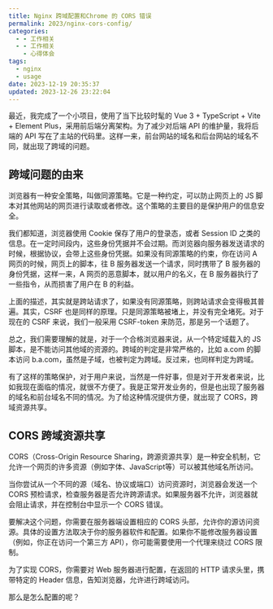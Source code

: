 ```yaml
---
title: Nginx 跨域配置和Chrome 的 CORS 错误
permalink: 2023/nginx-cors-config/
categories:
  - - 工作相关
  - - 工作相关
    - 心得体会
tags:
  - nginx
  - usage
date: 2023-12-19 20:35:37
updated: 2023-12-26 23:22:04
---
```

最近，我完成了一个小项目，使用了当下比较时髦的 Vue 3 + TypeScript + Vite + Element Plus，采用前后端分离架构。为了减少对后端 API 的维护量，我将后端的 API 写在了主站的代码里。这样一来，前台网站的域名和后台网站的域名不同，就出现了跨域的问题。

## 跨域问题的由来

浏览器有一种安全策略，叫做同源策略。它是一种约定，可以防止网页上的 JS 脚本对其他网站的网页进行读取或者修改。这个策略的主要目的是保护用户的信息安全。

我们都知道，浏览器使用 Cookie 保存了用户的登录态，或者 Session ID 之类的信息。在一定时间段内，这些身份凭据并不会过期。而浏览器向服务器发送请求的时候，根据协议，会带上这些身份凭据。如果没有同源策略的约束，你在访问 A 网页的时候，网页上的脚本，往 B 服务器发送一个请求，同时携带了 B 服务器的身份凭据，这样一来，A 网页的恶意脚本，就以用户的名义，在 B 服务器执行了一些指令，从而损害了用户在 B 的利益。

上面的描述，其实就是跨站请求了，如果没有同源策略，则跨站请求会变得极其普遍。其实，CSRF 也是同样的原理。只是同源策略被堵上，并没有完全堵死。对于现在的 CSRF 来说，我们一般采用 CSRF-token 来防范，那是另一个话题了。

总之，我们需要理解的就是，对于一个合格浏览器来说，从一个特定域载入的 JS 脚本，是不能访问其他域的资源的。跨域的判定是非常严格的，比如 a.com 的脚本访问 b.a.com，虽然是子域，也被判定为跨域。反过来，也同样判定为跨域。

有了这样的策略保护，对于用户来说，当然是一件好事，但是对于开发者来说，比如我现在面临的情况，就很不方便了。我是正常开发业务的，但是也出现了服务器的域名和前台域名不同的情况。为了给这种情况提供方便，就出现了 CORS，跨域资源共享。

## CORS 跨域资源共享

CORS（Cross-Origin Resource Sharing，跨源资源共享）是一种安全机制，它允许一个网页的许多资源（例如字体、JavaScript等）可以被其他域名所访问。

当你尝试从一个不同的源（域名、协议或端口）访问资源时，浏览器会发送一个 CORS 预检请求，检查服务器是否允许跨源请求。如果服务器不允许，浏览器就会阻止请求，并在控制台中显示一个 CORS 错误。

要解决这个问题，你需要在服务器端设置相应的 CORS 头部，允许你的源访问资源。具体的设置方法取决于你的服务器软件和配置。如果你不能修改服务器设置（例如，你正在访问一个第三方 API），你可能需要使用一个代理来绕过 CORS 限制。

为了实现 CORS，你需要对 Web 服务器进行配置，在返回的 HTTP 请求头里，携带特定的 Header 信息，告知浏览器，允许进行跨域访问。

那么是怎么配置的呢？

```nginx

```